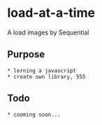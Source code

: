 # load-at-a-time
A load images by Sequential

## Purpose
    * lerning a javascript
    * create own library, 555
    
## Todo
    * cooming soon...
